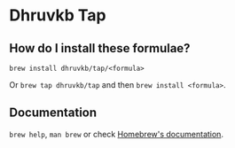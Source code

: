 # Dhruvkb Tap

## How do I install these formulae?

`brew install dhruvkb/tap/<formula>`

Or `brew tap dhruvkb/tap` and then `brew install <formula>`.

## Documentation

`brew help`, `man brew` or check [Homebrew's documentation](https://docs.brew.sh).
